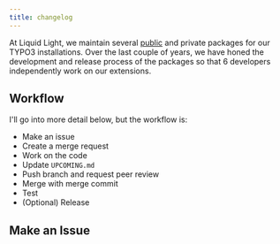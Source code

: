```yaml
---
title: changelog
---
```


At Liquid Light, we maintain several [public](https://github.com/orgs/liquidlight/repositories) and private packages for our TYPO3 installations. Over the last couple of years, we have honed the development and release process of the packages so that 6 developers independently work on our extensions.

## Workflow

I'll go into more detail below, but the workflow is:

- Make an issue
- Create a merge request
- Work on the code
- Update `UPCOMING.md`
- Push branch and request peer review
- Merge with merge commit
- Test
- (Optional) Release

## Make an Issue

